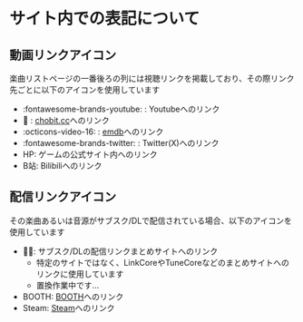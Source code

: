 # サイト内での表記について

## 動画リンクアイコン

楽曲リストページの一番後ろの列には視聴リンクを掲載しており、その際リンク先ごとに以下のアイコンを使用しています

- :fontawesome-brands-youtube: : Youtubeへのリンク
- :rabbit: : [chobit.cc](https://chobit.cc/)へのリンク
- :octicons-video-16: : [emdb](https://emdb.info/)へのリンク
- :fontawesome-brands-twitter: : Twitter(X)へのリンク
- HP: ゲームの公式サイト内へのリンク
- B站: Bilibiliへのリンク

## 配信リンクアイコン

その楽曲あるいは音源がサブスク/DLで配信されている場合、以下のアイコンを使用しています

- 🎵🔗: サブスク/DLの配信リンクまとめサイトへのリンク
    - 特定のサイトではなく、LinkCoreやTuneCoreなどのまとめサイトへのリンクに使用しています
    - 置換作業中です...
- BOOTH: [BOOTH](https://booth.pm/en)へのリンク
- Steam: [Steam](https://store.steampowered.com/)へのリンク
